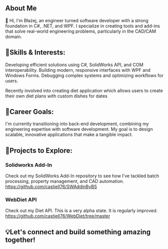 ## About Me
👋 Hi, I'm Błażej, an engineer turned software developer with a strong foundation in C#, .NET, and WPF. I specialize in creating tools and add-ins that solve real-world engineering problems, particularly in the CAD/CAM domain.

 ## 🌟Skills & Interests:

Developing efficient solutions using C#, SolidWorks API, and COM interoperability.
Building modern, responsive interfaces with WPF and Windows Forms.
Debugging complex systems and optimizing workflows for users.

Recently involved into creating diet application which allows users to create their own diet plans with custom dishes for dates
## 🚀Career Goals:
I'm currently transitioning into  back-end development, combining my engineering expertise with software development. My goal is to design scalable, innovative applications that make a tangible impact.

## 📂Projects to Explore:
### Solidworks Add-In
Check out my SolidWorks Add-In repository to see how I’ve tackled batch processing, property management, and CAD automation.
https://github.com/castiell76/SWAddinByBS

### WebDiet API
Check out my Diet API. This is a very alpha state. It is regularly improved.
https://github.com/castiell76/WebDiet/tree/master
## 💡Let's connect and build something amazing together!

